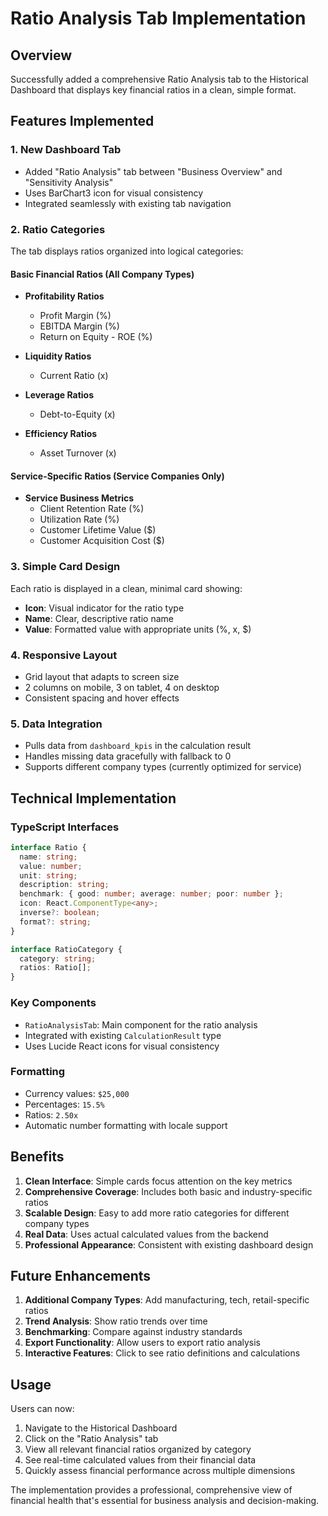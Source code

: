 # Ratio Analysis Tab Implementation

## Overview
Successfully added a comprehensive Ratio Analysis tab to the Historical Dashboard that displays key financial ratios in a clean, simple format.

## Features Implemented

### 1. **New Dashboard Tab**
- Added "Ratio Analysis" tab between "Business Overview" and "Sensitivity Analysis"
- Uses BarChart3 icon for visual consistency
- Integrated seamlessly with existing tab navigation

### 2. **Ratio Categories**
The tab displays ratios organized into logical categories:

#### **Basic Financial Ratios (All Company Types)**
- **Profitability Ratios**
  - Profit Margin (%)
  - EBITDA Margin (%)
  - Return on Equity - ROE (%)

- **Liquidity Ratios**
  - Current Ratio (x)

- **Leverage Ratios**
  - Debt-to-Equity (x)

- **Efficiency Ratios**
  - Asset Turnover (x)

#### **Service-Specific Ratios (Service Companies Only)**
- **Service Business Metrics**
  - Client Retention Rate (%)
  - Utilization Rate (%)
  - Customer Lifetime Value ($)
  - Customer Acquisition Cost ($)

### 3. **Simple Card Design**
Each ratio is displayed in a clean, minimal card showing:
- **Icon**: Visual indicator for the ratio type
- **Name**: Clear, descriptive ratio name
- **Value**: Formatted value with appropriate units (%, x, $)

### 4. **Responsive Layout**
- Grid layout that adapts to screen size
- 2 columns on mobile, 3 on tablet, 4 on desktop
- Consistent spacing and hover effects

### 5. **Data Integration**
- Pulls data from `dashboard_kpis` in the calculation result
- Handles missing data gracefully with fallback to 0
- Supports different company types (currently optimized for service)

## Technical Implementation

### **TypeScript Interfaces**
```typescript
interface Ratio {
  name: string;
  value: number;
  unit: string;
  description: string;
  benchmark: { good: number; average: number; poor: number };
  icon: React.ComponentType<any>;
  inverse?: boolean;
  format?: string;
}

interface RatioCategory {
  category: string;
  ratios: Ratio[];
}
```

### **Key Components**
- `RatioAnalysisTab`: Main component for the ratio analysis
- Integrated with existing `CalculationResult` type
- Uses Lucide React icons for visual consistency

### **Formatting**
- Currency values: `$25,000`
- Percentages: `15.5%`
- Ratios: `2.50x`
- Automatic number formatting with locale support

## Benefits

1. **Clean Interface**: Simple cards focus attention on the key metrics
2. **Comprehensive Coverage**: Includes both basic and industry-specific ratios
3. **Scalable Design**: Easy to add more ratio categories for different company types
4. **Real Data**: Uses actual calculated values from the backend
5. **Professional Appearance**: Consistent with existing dashboard design

## Future Enhancements

1. **Additional Company Types**: Add manufacturing, tech, retail-specific ratios
2. **Trend Analysis**: Show ratio trends over time
3. **Benchmarking**: Compare against industry standards
4. **Export Functionality**: Allow users to export ratio analysis
5. **Interactive Features**: Click to see ratio definitions and calculations

## Usage

Users can now:
1. Navigate to the Historical Dashboard
2. Click on the "Ratio Analysis" tab
3. View all relevant financial ratios organized by category
4. See real-time calculated values from their financial data
5. Quickly assess financial performance across multiple dimensions

The implementation provides a professional, comprehensive view of financial health that's essential for business analysis and decision-making.